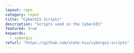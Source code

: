 ```yaml
---
layout: repo
category: repos
title: "CyberGIS Scripts"
description: "Scripts used in the CyberGIS"
featured: true
keywords:
  - cybergis
refurl: "https://github.com/state-hiu/cybergis-scripts"
---
```

